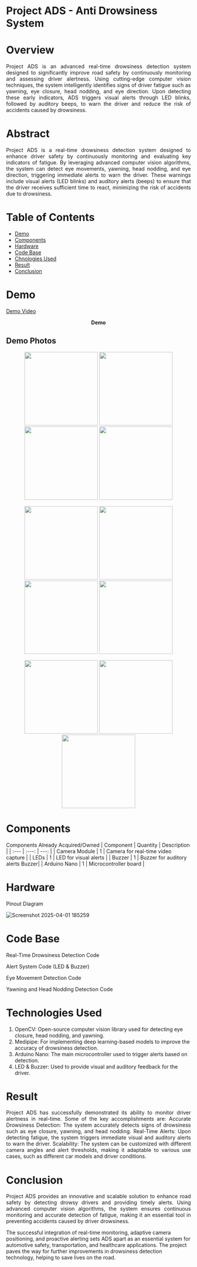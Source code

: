 # Project ADS - Anti Drowsiness System
# Overview
<p align="justify">
Project ADS is an advanced real-time drowsiness detection system designed to significantly improve road safety by continuously monitoring and assessing driver alertness. Using cutting-edge computer vision techniques, the system intelligently identifies signs of driver fatigue such as yawning, eye closure, head nodding, and eye direction. Upon detecting these early indicators, ADS triggers visual alerts through LED blinks, followed by auditory beeps, to warn the driver and reduce the risk of accidents caused by drowsiness.

# Abstract
<p align="justify">
Project ADS is a real-time drowsiness detection system designed to enhance driver safety by continuously monitoring and evaluating key indicators of fatigue. By leveraging advanced computer vision algorithms, the system can detect eye movements, yawning, head nodding, and eye direction, triggering immediate alerts to warn the driver. These warnings include visual alerts (LED blinks) and auditory alerts (beeps) to ensure that the driver receives sufficient time to react, minimizing the risk of accidents due to drowsiness.

# Table of Contents
- [Demo](#Demo)
- [Components](#Comopnets)
- [Hardware](#Hardware)
- [Code Base](#Code-Base)
- [Chnologies Used](#Chnologies-Used)
- [Result](#Result)
- [Conclusion](#Conclusion)


# Demo
[Demo Video](https://github.com/user-attachments/assets/3f30bb0d-1ed4-42ee-8f16-855bc9e00457)
<p align="center"><b>Demo</b></p>

## Demo Photos

<p align="center">
  <img src="https://github.com/user-attachments/assets/dcd683c8-551a-456a-95a5-ea1468ffaa7a" width="200" />
  <img src="https://github.com/user-attachments/assets/3d962934-9445-4580-9528-d630faa814aa" width="200" />
  <img src="https://github.com/user-attachments/assets/712d042c-a9e0-4adb-a814-e86aa1783bbb" width="200" />
  <img src="https://github.com/user-attachments/assets/14d878f5-86d0-45e8-ac45-02922b08ac30" width="200" />
</p>

<p align="center">
  <img src="https://github.com/user-attachments/assets/fd053aca-a03b-446f-8169-64ddc56432c3" width="200" />
  <img src="https://github.com/user-attachments/assets/c29f85ad-f4b9-45b6-bb2e-1227e965481b" width="200" />
  <img src="https://github.com/user-attachments/assets/c414e185-de8b-4164-b3d0-05d26ead6232" width="200" />
  <img src="https://github.com/user-attachments/assets/40809221-329c-4bf2-a58a-01133809ebba" width="200" />
</p>

<p align="center">
  <img src="https://github.com/user-attachments/assets/6affda22-bec6-447d-acd9-9b3463d2a5d6" width="200" />
  <img src="https://github.com/user-attachments/assets/dc354033-cdf4-4d57-abe6-e90db0391253" width="200" />
  <img src="https://github.com/user-attachments/assets/e8254575-d456-4136-988d-e120a5db1eb4" width="200" />
</p>


# Components
Components Already Acquired/Owned
| Component | Quantity | Description |
| :---         |     :---:      |          ---: |
| Camera Module	| 1 | 	Camera for real-time video capture | 
| LEDs |	1	| LED for visual alerts | 
| Buzzer	| 1 |	Buzzer for auditory alerts	Buzzer| 
| Arduino Nano	| 1	| Microcontroller board | 

# Hardware
Pinout Diagram

![Screenshot 2025-04-01 185259](https://github.com/user-attachments/assets/c8bc3b6b-5d63-41b7-b55b-5c73479ed511)



# Code Base
Real-Time Drowsiness Detection Code

Alert System Code (LED & Buzzer)

Eye Movement Detection Code

Yawning and Head Nodding Detection Code

# Technologies Used
1. OpenCV: Open-source computer vision library used for detecting eye closure, head nodding, and yawning.
2. Medipipe: For implementing deep learning-based models to improve the accuracy of drowsiness detection.
3. Arduino Nano: The main microcontroller used to trigger alerts based on detection.
4. LED & Buzzer: Used to provide visual and auditory feedback for the driver.


# Result
<p align="justify">
Project ADS has successfully demonstrated its ability to monitor driver alertness in real-time. Some of the key accomplishments are:
Accurate Drowsiness Detection: The system accurately detects signs of drowsiness such as eye closure, yawning, and head nodding.
Real-Time Alerts: Upon detecting fatigue, the system triggers immediate visual and auditory alerts to warn the driver.
Scalability: The system can be customized with different camera angles and alert thresholds, making it adaptable to various use cases, such as different car models and driver conditions.

# Conclusion
<p align="justify">
Project ADS provides an innovative and scalable solution to enhance road safety by detecting drowsy drivers and providing timely alerts. Using advanced computer vision algorithms, the system ensures continuous monitoring and accurate detection of fatigue, making it an essential tool in preventing accidents caused by driver drowsiness.

The successful integration of real-time monitoring, adaptive camera positioning, and proactive alerting sets ADS apart as an essential system for automotive safety, transportation, and healthcare applications. The project paves the way for further improvements in drowsiness detection technology, helping to save lives on the road.
